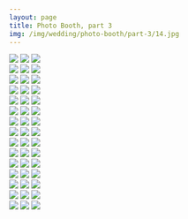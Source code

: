 ```yaml
---
layout: page
title: Photo Booth, part 3
img: /img/wedding/photo-booth/part-3/14.jpg
---
```


<!--- Row one -->
<div class="img_row">
	<a href="{{ site.baseurl }}/img/wedding/photo-booth/part-3/1.jpg"><img class="col one" src="{{ site.baseurl }}/img/wedding/photo-booth/part-3/1.jpg" /></a>
	<a href="{{ site.baseurl }}/img/wedding/photo-booth/part-3/2.jpg"><img class="col one" src="{{ site.baseurl }}/img/wedding/photo-booth/part-3/2.jpg" /></a>
	<a href="{{ site.baseurl }}/img/wedding/photo-booth/part-3/3.jpg"><img class="col one" src="{{ site.baseurl }}/img/wedding/photo-booth/part-3/3.jpg" /></a>
</div>

<!--- Row two -->
<div class="img_row">
	<a href="{{ site.baseurl }}/img/wedding/photo-booth/part-3/4.jpg"><img class="col one" src="{{ site.baseurl }}/img/wedding/photo-booth/part-3/4.jpg" /></a>
	<a href="{{ site.baseurl }}/img/wedding/photo-booth/part-3/5.jpg"><img class="col one" src="{{ site.baseurl }}/img/wedding/photo-booth/part-3/5.jpg" /></a>
	<a href="{{ site.baseurl }}/img/wedding/photo-booth/part-3/6.jpg"><img class="col one" src="{{ site.baseurl }}/img/wedding/photo-booth/part-3/6.jpg" /></a>
</div>

<!--- Row three -->
<div class="img_row">
	<a href="{{ site.baseurl }}/img/wedding/photo-booth/part-3/7.jpg"><img class="col one" src="{{ site.baseurl }}/img/wedding/photo-booth/part-3/7.jpg" /></a>
	<a href="{{ site.baseurl }}/img/wedding/photo-booth/part-3/8.jpg"><img class="col one" src="{{ site.baseurl }}/img/wedding/photo-booth/part-3/8.jpg" /></a>
	<a href="{{ site.baseurl }}/img/wedding/photo-booth/part-3/9.jpg"><img class="col one" src="{{ site.baseurl }}/img/wedding/photo-booth/part-3/9.jpg" /></a>
</div>

<!--- Row four -->
<div class="img_row">
	<a href="{{ site.baseurl }}/img/wedding/photo-booth/part-3/10.jpg"><img class="col one" src="{{ site.baseurl }}/img/wedding/photo-booth/part-3/10.jpg" /></a>
	<a href="{{ site.baseurl }}/img/wedding/photo-booth/part-3/11.jpg"><img class="col one" src="{{ site.baseurl }}/img/wedding/photo-booth/part-3/11.jpg" /></a>
	<a href="{{ site.baseurl }}/img/wedding/photo-booth/part-3/12.jpg"><img class="col one" src="{{ site.baseurl }}/img/wedding/photo-booth/part-3/12.jpg" /></a>
</div>

<!--- Row five -->
<div class="img_row">
	<a href="{{ site.baseurl }}/img/wedding/photo-booth/part-3/13.jpg"><img class="col one" src="{{ site.baseurl }}/img/wedding/photo-booth/part-3/13.jpg" /></a>
	<a href="{{ site.baseurl }}/img/wedding/photo-booth/part-3/14.jpg"><img class="col one" src="{{ site.baseurl }}/img/wedding/photo-booth/part-3/14.jpg" /></a>
	<a href="{{ site.baseurl }}/img/wedding/photo-booth/part-3/15.jpg"><img class="col one" src="{{ site.baseurl }}/img/wedding/photo-booth/part-3/15.jpg" /></a>
</div>

<!--- Row six -->
<div class="img_row">
	<a href="{{ site.baseurl }}/img/wedding/photo-booth/part-3/16.jpg"><img class="col one" src="{{ site.baseurl }}/img/wedding/photo-booth/part-3/16.jpg" /></a>
	<a href="{{ site.baseurl }}/img/wedding/photo-booth/part-3/17.jpg"><img class="col one" src="{{ site.baseurl }}/img/wedding/photo-booth/part-3/17.jpg" /></a>
	<a href="{{ site.baseurl }}/img/wedding/photo-booth/part-3/18.jpg"><img class="col one" src="{{ site.baseurl }}/img/wedding/photo-booth/part-3/18.jpg" /></a>
</div>

<!--- Row seven -->
<div class="img_row">
	<a href="{{ site.baseurl }}/img/wedding/photo-booth/part-3/19.jpg"><img class="col one" src="{{ site.baseurl }}/img/wedding/photo-booth/part-3/19.jpg" /></a>
	<a href="{{ site.baseurl }}/img/wedding/photo-booth/part-3/20.jpg"><img class="col one" src="{{ site.baseurl }}/img/wedding/photo-booth/part-3/20.jpg" /></a>
	<a href="{{ site.baseurl }}/img/wedding/photo-booth/part-3/21.jpg"><img class="col one" src="{{ site.baseurl }}/img/wedding/photo-booth/part-3/21.jpg" /></a>
</div>

<!--- Row eight -->
<div class="img_row">
	<a href="{{ site.baseurl }}/img/wedding/photo-booth/part-3/22.jpg"><img class="col one" src="{{ site.baseurl }}/img/wedding/photo-booth/part-3/22.jpg" /></a>
	<a href="{{ site.baseurl }}/img/wedding/photo-booth/part-3/23.jpg"><img class="col one" src="{{ site.baseurl }}/img/wedding/photo-booth/part-3/23.jpg" /></a>
	<a href="{{ site.baseurl }}/img/wedding/photo-booth/part-3/24.jpg"><img class="col one" src="{{ site.baseurl }}/img/wedding/photo-booth/part-3/24.jpg" /></a>
</div>

<!--- Row nine -->
<div class="img_row">
	<a href="{{ site.baseurl }}/img/wedding/photo-booth/part-3/25.jpg"><img class="col one" src="{{ site.baseurl }}/img/wedding/photo-booth/part-3/25.jpg" /></a>
	<a href="{{ site.baseurl }}/img/wedding/photo-booth/part-3/26.jpg"><img class="col one" src="{{ site.baseurl }}/img/wedding/photo-booth/part-3/26.jpg" /></a>
	<a href="{{ site.baseurl }}/img/wedding/photo-booth/part-3/27.jpg"><img class="col one" src="{{ site.baseurl }}/img/wedding/photo-booth/part-3/27.jpg" /></a>
</div>

<!--- Row ten -->
<div class="img_row">
	<a href="{{ site.baseurl }}/img/wedding/photo-booth/part-3/28.jpg"><img class="col one" src="{{ site.baseurl }}/img/wedding/photo-booth/part-3/28.jpg" /></a>
	<a href="{{ site.baseurl }}/img/wedding/photo-booth/part-3/29.jpg"><img class="col one" src="{{ site.baseurl }}/img/wedding/photo-booth/part-3/29.jpg" /></a>
	<a href="{{ site.baseurl }}/img/wedding/photo-booth/part-3/30.jpg"><img class="col one" src="{{ site.baseurl }}/img/wedding/photo-booth/part-3/30.jpg" /></a>
</div>

<!--- Row eleven -->
<div class="img_row">
	<a href="{{ site.baseurl }}/img/wedding/photo-booth/part-3/31.jpg"><img class="col one" src="{{ site.baseurl }}/img/wedding/photo-booth/part-3/31.jpg" /></a>
	<a href="{{ site.baseurl }}/img/wedding/photo-booth/part-3/32.jpg"><img class="col one" src="{{ site.baseurl }}/img/wedding/photo-booth/part-3/32.jpg" /></a>
	<a href="{{ site.baseurl }}/img/wedding/photo-booth/part-3/33.jpg"><img class="col one" src="{{ site.baseurl }}/img/wedding/photo-booth/part-3/33.jpg" /></a>
</div>

<!--- Row twelve -->
<div class="img_row">
	<a href="{{ site.baseurl }}/img/wedding/photo-booth/part-3/34.jpg"><img class="col one" src="{{ site.baseurl }}/img/wedding/photo-booth/part-3/34.jpg" /></a>
	<a href="{{ site.baseurl }}/img/wedding/photo-booth/part-3/35.jpg"><img class="col one" src="{{ site.baseurl }}/img/wedding/photo-booth/part-3/35.jpg" /></a>
	<a href="{{ site.baseurl }}/img/wedding/photo-booth/part-3/36.jpg"><img class="col one" src="{{ site.baseurl }}/img/wedding/photo-booth/part-3/36.jpg" /></a>
</div>

<!--- Row thirteen -->
<div class="img_row">
	<a href="{{ site.baseurl }}/img/wedding/photo-booth/part-3/37.jpg"><img class="col one" src="{{ site.baseurl }}/img/wedding/photo-booth/part-3/37.jpg" /></a>
	<a href="{{ site.baseurl }}/img/wedding/photo-booth/part-3/38.jpg"><img class="col one" src="{{ site.baseurl }}/img/wedding/photo-booth/part-3/38.jpg" /></a>
	<a href="{{ site.baseurl }}/img/wedding/photo-booth/part-3/39.jpg"><img class="col one" src="{{ site.baseurl }}/img/wedding/photo-booth/part-3/39.jpg" /></a>
</div>

<!--- Row fourteen -->
<div class="img_row">
	<a href="{{ site.baseurl }}/img/wedding/photo-booth/part-3/40.jpg"><img class="col one" src="{{ site.baseurl }}/img/wedding/photo-booth/part-3/40.jpg" /></a>
	<a href="{{ site.baseurl }}/img/wedding/photo-booth/part-3/41.jpg"><img class="col one" src="{{ site.baseurl }}/img/wedding/photo-booth/part-3/41.jpg" /></a>
	<a href="{{ site.baseurl }}/img/wedding/photo-booth/part-3/42.jpg"><img class="col one" src="{{ site.baseurl }}/img/wedding/photo-booth/part-3/42.jpg" /></a>
</div>

<!--- Row fifteen -->
<div class="img_row">
	<a href="{{ site.baseurl }}/img/wedding/photo-booth/part-3/43.jpg"><img class="col one" src="{{ site.baseurl }}/img/wedding/photo-booth/part-3/43.jpg" /></a>
	<a href="{{ site.baseurl }}/img/wedding/photo-booth/part-3/44.jpg"><img class="col one" src="{{ site.baseurl }}/img/wedding/photo-booth/part-3/44.jpg" /></a>
	<a href="{{ site.baseurl }}/img/wedding/photo-booth/part-3/45.jpg"><img class="col one" src="{{ site.baseurl }}/img/wedding/photo-booth/part-3/45.jpg" /></a>
</div>
